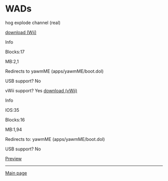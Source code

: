 <h1>WADs</h1>

hog explode channel (real)

[download (Wii)](https://idkwhereisthisname.github.io/dwnlds-dir/hogexplodech.wad)

Info

Blocks:17

MB:2,1

Redirects to yawmME (apps/yawmME/boot.dol)

USB support? No

vWii support? Yes [download (vWii)](https://idkwhereisthisname.github.io/dwnlds-dir/hogexplodechvwii.wad)

Info

IOS:35

Blocks:16

MB:1,94

Redirects to: yawmME (apps/yawmME/boot.dol)

USB support? No

[Preview](https://youtu.be/SG3OyeMO00o)

---------------------

[Main page](https://idkwhereisthisname.github.io)
